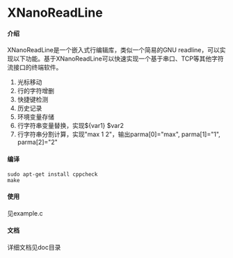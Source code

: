 # XNanoReadLine

#### 介绍
XNanoReadLine是一个嵌入式行编辑库，类似一个简易的GNU readline，可以实现以下功能。基于XNanoReadLine可以快速实现一个基于串口、TCP等其他字符流接口的终端软件。
1. 光标移动
2. 行的字符增删
3. 快捷键检测
4. 历史记录
5. 环境变量存储
6. 行字符串变量替换，实现${var1} $var2
7. 行字符串分割计算，实现"max 1 2"，输出parma[0]="max", parma[1]="1", parma[2]="2"

#### 编译
```shell
sudo apt-get install cppcheck
make
```
#### 使用
见example.c

#### 文档
详细文档见doc目录

